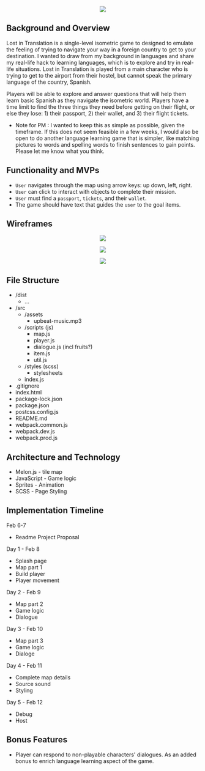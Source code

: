 <p align="center"> 
  <img src="https://i.ibb.co/J3ryc2m/Screen-Shot-2021-02-06-at-10-05-18-PM.png">
</p>


## Background and Overview
Lost in Translation is a single-level isometric game to designed to emulate the feeling of trying to navigate your way in a foreign country to get to your destination. I wanted to draw from my background in languages and share my real-life hack to learning languages, which is to explore and try in real-life situations. Lost in Translation is played from a main character who is trying to get to the airport from their hostel, but cannot speak the primary language of the country, Spanish. 

Players will be able to explore and answer questions that will help them learn basic Spanish as they navigate the isometric world. Players have a time limit to find the three things they need before getting on their flight, or else they lose: 1) their passport, 2) their wallet, and 3) their flight tickets. 

* Note for PM : I wanted to keep this as simple as possible, given the timeframe. If this does not seem feasible in a few weeks, I would also be open to do another language learning game that is simpler, like matching pictures to words and spelling words to finish sentences to gain points. Please let me know what you think.

## Functionality and MVPs
* `User` navigates through the map using arrow keys: up down, left, right.
* `User` can click to interact with objects to complete their mission.
* `User` must find a `passport`, `tickets`, and their `wallet`.
* The game should have text that guides the `user` to the goal items.

## Wireframes

<p align="center"> 
  <img src="https://i.ibb.co/m8mJM8Q/Screen-Shot-2021-02-08-at-12-22-57-AM.png">
</p>


<p align="center"> 
  <img src="https://i.ibb.co/9s4wPB5/splash.png">
</p>


<p align="center"> 
  <img src="https://i.ibb.co/Lhkjyyg/part-1.png">
</p>

## File Structure
* /dist
    * ...
* /src
    * /assets
        * upbeat-music.mp3
    * /scripts (js)
        * map.js
        * player.js
        * dialogue.js (incl fruits?)
        * item.js
        * util.js
    * /styles (scss)
        * stylesheets
    * index.js
* .gitignore
* index.html
* package-lock.json
* package.json
* postcss.config.js
* README.md
* webpack.common.js
* webpack.dev.js
* webpack.prod.js

## Architecture and Technology
* Melon.js - tile map
* JavaScript - Game logic
* Sprites - Animation
* SCSS - Page Styling 

## Implementation Timeline
Feb 6-7
* Readme Project Proposal

Day 1 - Feb 8
* Splash page
* Map part 1
* Build player
* Player movement

Day 2 - Feb 9
* Map part 2
* Game logic
* Dialogue

Day 3 - Feb 10
* Map part 3
* Game logic
* Dialoge

Day 4 - Feb 11
* Complete map details
* Source sound
* Styling

Day 5 - Feb 12
* Debug
* Host

## Bonus Features
* Player can respond to non-playable characters' dialogues. As an added bonus to enrich language learning aspect of the game.